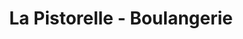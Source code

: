 ---
title: "La Pistorelle - Boulangerie"
url: /magne/la-pistorelle-boulangerie/
shop: boulangerie
---